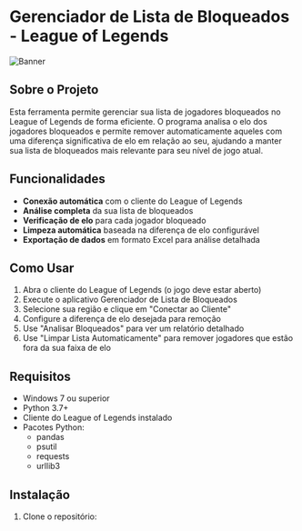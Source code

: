 # Gerenciador de Lista de Bloqueados - League of Legends

![Banner](https://ddragon.leagueoflegends.com/cdn/img/champion/splash/Teemo_0.jpg)

## Sobre o Projeto

Esta ferramenta permite gerenciar sua lista de jogadores bloqueados no League of Legends de forma eficiente. O programa analisa o elo dos jogadores bloqueados e permite remover automaticamente aqueles com uma diferença significativa de elo em relação ao seu, ajudando a manter sua lista de bloqueados mais relevante para seu nível de jogo atual.

## Funcionalidades

- **Conexão automática** com o cliente do League of Legends
- **Análise completa** da sua lista de bloqueados
- **Verificação de elo** para cada jogador bloqueado
- **Limpeza automática** baseada na diferença de elo configurável
- **Exportação de dados** em formato Excel para análise detalhada

## Como Usar

1. Abra o cliente do League of Legends (o jogo deve estar aberto)
2. Execute o aplicativo Gerenciador de Lista de Bloqueados
3. Selecione sua região e clique em "Conectar ao Cliente"
4. Configure a diferença de elo desejada para remoção
5. Use "Analisar Bloqueados" para ver um relatório detalhado
6. Use "Limpar Lista Automaticamente" para remover jogadores que estão fora da sua faixa de elo

## Requisitos

- Windows 7 ou superior
- Python 3.7+
- Cliente do League of Legends instalado
- Pacotes Python:
  - pandas
  - psutil
  - requests
  - urllib3

## Instalação

1. Clone o repositório:
